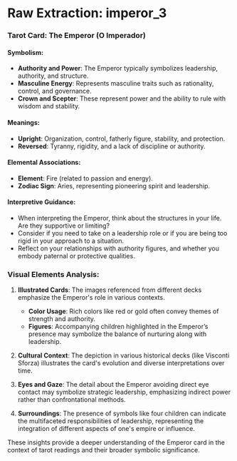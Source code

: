 # Raw Extraction: imperor_3

### Tarot Card: The Emperor (O Imperador)

#### Symbolism:
- **Authority and Power**: The Emperor typically symbolizes leadership, authority, and structure. 
- **Masculine Energy**: Represents masculine traits such as rationality, control, and governance.
- **Crown and Scepter**: These represent power and the ability to rule with wisdom and stability.

#### Meanings:
- **Upright**: Organization, control, fatherly figure, stability, and protection.
- **Reversed**: Tyranny, rigidity, and a lack of discipline or authority.

#### Elemental Associations:
- **Element**: Fire (related to passion and energy).
- **Zodiac Sign**: Aries, representing pioneering spirit and leadership.

#### Interpretive Guidance:
- When interpreting the Emperor, think about the structures in your life. Are they supportive or limiting?
- Consider if you need to take on a leadership role or if you are being too rigid in your approach to a situation.
- Reflect on your relationships with authority figures, and whether you embody paternal or protective qualities.

### Visual Elements Analysis:
1. **Illustrated Cards**: The images referenced from different decks emphasize the Emperor's role in various contexts.
   - **Color Usage**: Rich colors like red or gold often convey themes of strength and authority.
   - **Figures**: Accompanying children highlighted in the Emperor’s presence may symbolize the balance of nurturing along with leadership.
  
2. **Cultural Context**: The depiction in various historical decks (like Visconti Sforza) illustrates the card's evolution and diverse interpretations over time.

3. **Eyes and Gaze**: The detail about the Emperor avoiding direct eye contact may symbolize strategic leadership, emphasizing indirect power rather than confrontational methods.

4. **Surroundings**: The presence of symbols like four children can indicate the multifaceted responsibilities of leadership, representing the integration of different aspects of one's empire or influence.

These insights provide a deeper understanding of the Emperor card in the context of tarot readings and their broader symbolic significance.